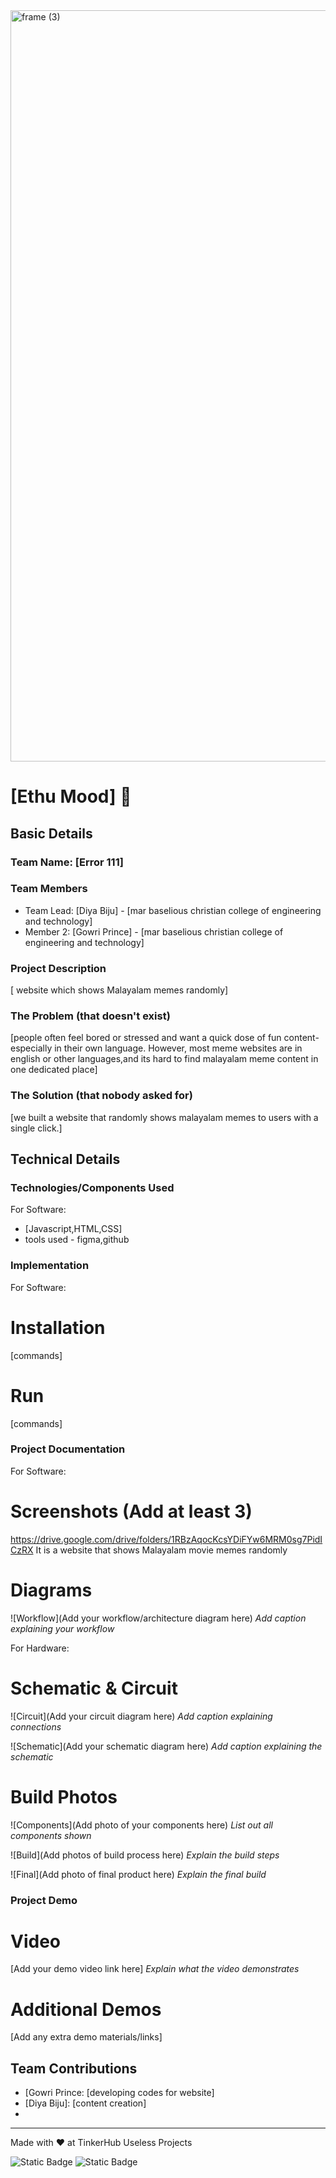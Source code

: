 <img width="3188" height="1202" alt="frame (3)" src="https://github.com/user-attachments/assets/517ad8e9-ad22-457d-9538-a9e62d137cd7" />


# [Ethu Mood] 🎯


## Basic Details
### Team Name: [Error 111]


### Team Members
- Team Lead: [Diya Biju] - [mar baselious christian college of engineering and technology]
- Member 2: [Gowri Prince] - [mar baselious christian college of engineering and technology]
  
### Project Description
[ website which shows Malayalam memes randomly]

### The Problem (that doesn't exist)
[people often feel bored or stressed and want a quick dose of fun content- especially in their own language. However, most meme websites are in english or other languages,and its hard to find malayalam meme content in one dedicated place]

### The Solution (that nobody asked for)
[we built a website that randomly shows malayalam memes to users with a single click.]

## Technical Details
### Technologies/Components Used
For Software:
- [Javascript,HTML,CSS]
- tools used - figma,github
  
### Implementation
For Software:
# Installation
[commands]

# Run
[commands]

### Project Documentation
For Software:

# Screenshots (Add at least 3)
https://drive.google.com/drive/folders/1RBzAqocKcsYDiFYw6MRM0sg7PidICzRX
It is a website that shows Malayalam movie memes randomly


# Diagrams
![Workflow](Add your workflow/architecture diagram here)
*Add caption explaining your workflow*

For Hardware:

# Schematic & Circuit
![Circuit](Add your circuit diagram here)
*Add caption explaining connections*

![Schematic](Add your schematic diagram here)
*Add caption explaining the schematic*

# Build Photos
![Components](Add photo of your components here)
*List out all components shown*

![Build](Add photos of build process here)
*Explain the build steps*

![Final](Add photo of final product here)
*Explain the final build*

### Project Demo
# Video
[Add your demo video link here]
*Explain what the video demonstrates*

# Additional Demos
[Add any extra demo materials/links]

## Team Contributions
- [Gowri Prince: [developing codes for website]
- [Diya Biju]: [content creation]
- 

---
Made with ❤️ at TinkerHub Useless Projects 

![Static Badge](https://img.shields.io/badge/TinkerHub-24?color=%23000000&link=https%3A%2F%2Fwww.tinkerhub.org%2F)
![Static Badge](https://img.shields.io/badge/UselessProjects--25-25?link=https%3A%2F%2Fwww.tinkerhub.org%2Fevents%2FQ2Q1TQKX6Q%2FUseless%2520Projects)



